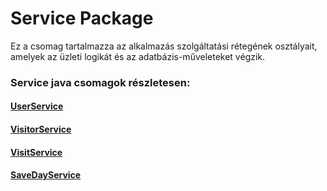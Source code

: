 # Service Package

Ez a csomag tartalmazza az alkalmazás szolgáltatási rétegének osztályait, amelyek az üzleti logikát és az adatbázis-műveleteket végzik.

### Service java csomagok részletesen:

#### [UserService](userservice.md) <br>
#### [VisitorService](visitorservice.md) <br>
#### [VisitService](visitservice.md) <br>
#### [SaveDayService](savedayservice.md) <br>